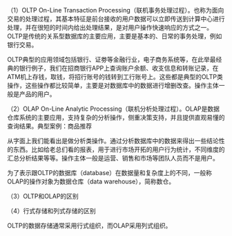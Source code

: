 （1）OLTP
On-Line Transaction Processing（联机事务处理过程）。也称为面向交易的处理过程，其基本特征是前台接收的用户数据可以立即传送到计算中心进行处理，并在很短的时间内给出处理结果，是对用户操作快速响应的方式之一。OLTP是传统的关系型数据库的主要应用，主要是基本的、日常的事务处理，例如银行交易。

OLTP典型的应用领域包括银行、证劵等金融行业，电子商务系统等，在此举最经典的银行例子，我们在招商银行APP上查询账户余额、收支信息和转账记录，在ATM机上存钱，取钱，将招行账号的钱转到工行账号上。这些都是典型的OLTP类操作，这些操作都比较简单，主要是对数据库中的数据进行增删改查。操作主体一般是产品的用户。


（2）OLAP
On-Line Analytic Processing（联机分析处理过程）。OLAP是数据仓库系统的主要应用，支持复杂的分析操作，侧重决策支持，并且提供直观易懂的查询结果。典型案例：商品推荐

从字面上我们能看出是做分析类操作。通过分析数据库中的数据来得出一些结论性的东西。比如给老总们看的报表，用于进行市场开拓的用户行为统计，不同维度的汇总分析结果等等。操作主体一般是运营、销售和市场等团队人员而不是用户。

为了表示跟OLTP的数据库（database）在数据量和复杂度上的不同，一般称OLAP的操作对象为数据仓库（data warehouse），简称数仓。

（3）OLTP和OLAP的区别



（4）行式存储和列式存储的区别

OLTP的数据存储通常采用行式组织，而OLAP采用列式组织。
